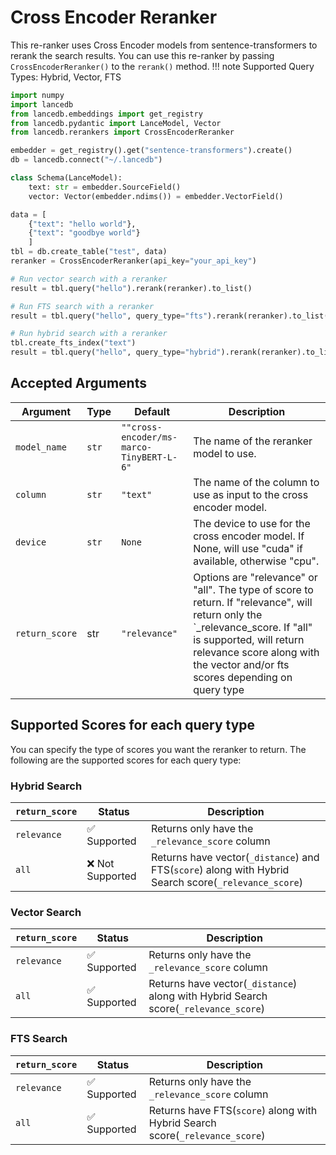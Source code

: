 # Cross Encoder Reranker

This re-ranker uses Cross Encoder models from sentence-transformers to rerank the search results. You can use this re-ranker by passing `CrossEncoderReranker()` to the `rerank()` method. 
!!! note
    Supported Query Types: Hybrid, Vector, FTS


```python
import numpy
import lancedb
from lancedb.embeddings import get_registry
from lancedb.pydantic import LanceModel, Vector
from lancedb.rerankers import CrossEncoderReranker

embedder = get_registry().get("sentence-transformers").create()
db = lancedb.connect("~/.lancedb")

class Schema(LanceModel):
    text: str = embedder.SourceField()
    vector: Vector(embedder.ndims()) = embedder.VectorField()

data = [
    {"text": "hello world"},
    {"text": "goodbye world"}
    ]
tbl = db.create_table("test", data)
reranker = CrossEncoderReranker(api_key="your_api_key")

# Run vector search with a reranker
result = tbl.query("hello").rerank(reranker).to_list() 

# Run FTS search with a reranker
result = tbl.query("hello", query_type="fts").rerank(reranker).to_list()

# Run hybrid search with a reranker
tbl.create_fts_index("text")
result = tbl.query("hello", query_type="hybrid").rerank(reranker).to_list()

```

Accepted Arguments
----------------
| Argument | Type | Default | Description |
| --- | --- | --- | --- |
| `model_name` | `str` | `""cross-encoder/ms-marco-TinyBERT-L-6"` | The name of the reranker model to use.|
| `column` | `str` | `"text"` | The name of the column to use as input to the cross encoder model. |
| `device` | `str` | `None` | The device to use for the cross encoder model. If None, will use "cuda" if available, otherwise "cpu". |
| `return_score` | str | `"relevance"` | Options are "relevance" or "all". The type of score to return. If "relevance", will return only the `_relevance_score. If "all" is supported, will return relevance score along with the vector and/or fts scores depending on query type |

## Supported Scores for each query type
You can specify the type of scores you want the reranker to return. The following are the supported scores for each query type:

### Hybrid Search
|`return_score`| Status | Description |
| --- | --- | --- |
| `relevance` | ✅ Supported | Returns only have the `_relevance_score` column |
| `all` | ❌ Not Supported | Returns have vector(`_distance`) and FTS(`score`) along with Hybrid Search score(`_relevance_score`) |

### Vector Search
|`return_score`| Status | Description |
| --- | --- | --- |
| `relevance` | ✅ Supported | Returns only have the `_relevance_score` column |
| `all` | ✅ Supported | Returns have vector(`_distance`) along with Hybrid Search score(`_relevance_score`) |

### FTS Search
|`return_score`| Status | Description |
| --- | --- | --- |
| `relevance` | ✅ Supported | Returns only have the `_relevance_score` column |
| `all` | ✅ Supported | Returns have FTS(`score`) along with Hybrid Search score(`_relevance_score`) |
